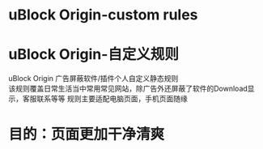 # uBlock Origin-custom rules  
# uBlock Origin-自定义规则
uBlock Origin 广告屏蔽软件/插件个人自定义静态规则  
该规则覆盖日常生活当中常用常见网站，除广告外还屏蔽了软件的Download显示，客服联系等等
规则主要适配电脑页面，手机页面随缘
# 目的：页面更加干净清爽
